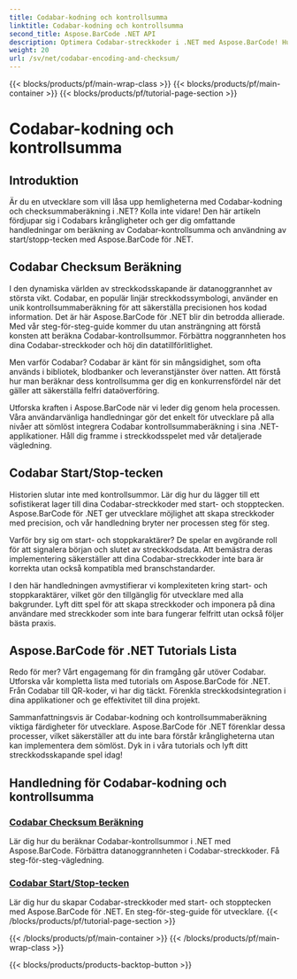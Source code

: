 ```yaml
---
title: Codabar-kodning och kontrollsumma
linktitle: Codabar-kodning och kontrollsumma
second_title: Aspose.BarCode .NET API
description: Optimera Codabar-streckkoder i .NET med Aspose.BarCode! Huvudkontrollsummaberäkning för exakta data. Skapa enkelt med start/stopp-tecken med våra handledningar.
weight: 20
url: /sv/net/codabar-encoding-and-checksum/
---
```


{{< blocks/products/pf/main-wrap-class >}}
{{< blocks/products/pf/main-container >}}
{{< blocks/products/pf/tutorial-page-section >}}

# Codabar-kodning och kontrollsumma

## Introduktion

Är du en utvecklare som vill låsa upp hemligheterna med Codabar-kodning och checksummaberäkning i .NET? Kolla inte vidare! Den här artikeln fördjupar sig i Codabars krångligheter och ger dig omfattande handledningar om beräkning av Codabar-kontrollsumma och användning av start/stopp-tecken med Aspose.BarCode för .NET.

## Codabar Checksum Beräkning
I den dynamiska världen av streckkodsskapande är datanoggrannhet av största vikt. Codabar, en populär linjär streckkodssymbologi, använder en unik kontrollsummaberäkning för att säkerställa precisionen hos kodad information. Det är här Aspose.BarCode för .NET blir din betrodda allierade. Med vår steg-för-steg-guide kommer du utan ansträngning att förstå konsten att beräkna Codabar-kontrollsummor. Förbättra noggrannheten hos dina Codabar-streckkoder och höj din datatillförlitlighet.

Men varför Codabar? Codabar är känt för sin mångsidighet, som ofta används i bibliotek, blodbanker och leveranstjänster över natten. Att förstå hur man beräknar dess kontrollsumma ger dig en konkurrensfördel när det gäller att säkerställa felfri dataöverföring.

Utforska kraften i Aspose.BarCode när vi leder dig genom hela processen. Våra användarvänliga handledningar gör det enkelt för utvecklare på alla nivåer att sömlöst integrera Codabar kontrollsummaberäkning i sina .NET-applikationer. Håll dig framme i streckkodsspelet med vår detaljerade vägledning.

## Codabar Start/Stop-tecken
Historien slutar inte med kontrollsummor. Lär dig hur du lägger till ett sofistikerat lager till dina Codabar-streckkoder med start- och stopptecken. Aspose.BarCode för .NET ger utvecklare möjlighet att skapa streckkoder med precision, och vår handledning bryter ner processen steg för steg.

Varför bry sig om start- och stoppkaraktärer? De spelar en avgörande roll för att signalera början och slutet av streckkodsdata. Att bemästra deras implementering säkerställer att dina Codabar-streckkoder inte bara är korrekta utan också kompatibla med branschstandarder.

I den här handledningen avmystifierar vi komplexiteten kring start- och stoppkaraktärer, vilket gör den tillgänglig för utvecklare med alla bakgrunder. Lyft ditt spel för att skapa streckkoder och imponera på dina användare med streckkoder som inte bara fungerar felfritt utan också följer bästa praxis.

## Aspose.BarCode för .NET Tutorials Lista
Redo för mer? Vårt engagemang för din framgång går utöver Codabar. Utforska vår kompletta lista med tutorials om Aspose.BarCode för .NET. Från Codabar till QR-koder, vi har dig täckt. Förenkla streckkodsintegration i dina applikationer och ge effektivitet till dina projekt.

Sammanfattningsvis är Codabar-kodning och kontrollsummaberäkning viktiga färdigheter för utvecklare. Aspose.BarCode för .NET förenklar dessa processer, vilket säkerställer att du inte bara förstår krångligheterna utan kan implementera dem sömlöst. Dyk in i våra tutorials och lyft ditt streckkodsskapande spel idag!
## Handledning för Codabar-kodning och kontrollsumma
### [Codabar Checksum Beräkning](./codabar-checksum-calculation/)
Lär dig hur du beräknar Codabar-kontrollsummor i .NET med Aspose.BarCode. Förbättra datanoggrannheten i Codabar-streckkoder. Få steg-för-steg-vägledning.
### [Codabar Start/Stop-tecken](./codabar-start-stop-characters/)
Lär dig hur du skapar Codabar-streckkoder med start- och stopptecken med Aspose.BarCode för .NET. En steg-för-steg-guide för utvecklare.
{{< /blocks/products/pf/tutorial-page-section >}}

{{< /blocks/products/pf/main-container >}}
{{< /blocks/products/pf/main-wrap-class >}}

{{< blocks/products/products-backtop-button >}}

